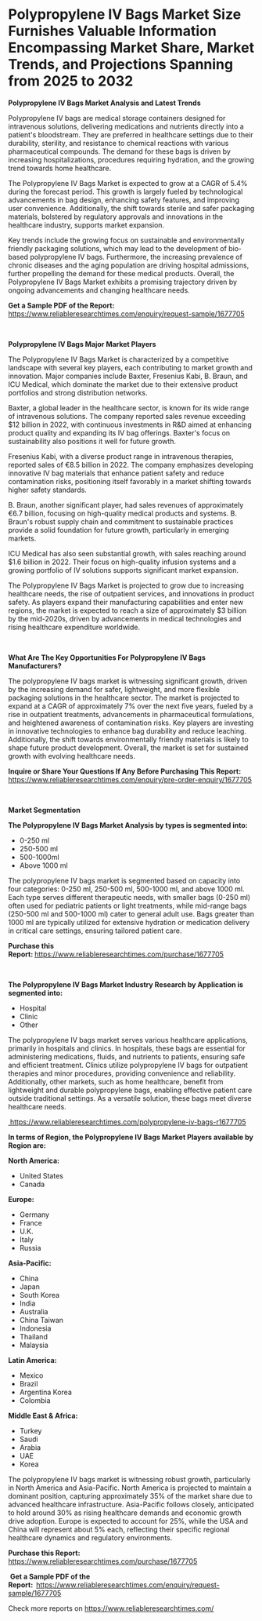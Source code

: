 <p><h1>Polypropylene IV Bags Market Size Furnishes Valuable Information Encompassing Market Share, Market Trends, and Projections Spanning from 2025 to 2032</h1></p><p><strong>Polypropylene IV Bags Market Analysis and Latest Trends</strong></p>
<p><p>Polypropylene IV bags are medical storage containers designed for intravenous solutions, delivering medications and nutrients directly into a patient's bloodstream. They are preferred in healthcare settings due to their durability, sterility, and resistance to chemical reactions with various pharmaceutical compounds. The demand for these bags is driven by increasing hospitalizations, procedures requiring hydration, and the growing trend towards home healthcare.</p><p>The Polypropylene IV Bags Market is expected to grow at a CAGR of 5.4% during the forecast period. This growth is largely fueled by technological advancements in bag design, enhancing safety features, and improving user convenience. Additionally, the shift towards sterile and safer packaging materials, bolstered by regulatory approvals and innovations in the healthcare industry, supports market expansion. </p><p>Key trends include the growing focus on sustainable and environmentally friendly packaging solutions, which may lead to the development of bio-based polypropylene IV bags. Furthermore, the increasing prevalence of chronic diseases and the aging population are driving hospital admissions, further propelling the demand for these medical products. Overall, the Polypropylene IV Bags Market exhibits a promising trajectory driven by ongoing advancements and changing healthcare needs.</p></p>
<p><strong>Get a Sample PDF of the Report:&nbsp;</strong> <a href="https://www.reliableresearchtimes.com/enquiry/request-sample/1677705?utm_campaign=2201&utm_medium=2&utm_source=Github&utm_content=ia&utm_term=25032025&utm_id=polypropylene-iv-bags">https://www.reliableresearchtimes.com/enquiry/request-sample/1677705</a></p>
<p>&nbsp;</p>
<p><strong>Polypropylene IV Bags Major Market Players</strong></p>
<p><p>The Polypropylene IV Bags Market is characterized by a competitive landscape with several key players, each contributing to market growth and innovation. Major companies include Baxter, Fresenius Kabi, B. Braun, and ICU Medical, which dominate the market due to their extensive product portfolios and strong distribution networks.</p><p>Baxter, a global leader in the healthcare sector, is known for its wide range of intravenous solutions. The company reported sales revenue exceeding $12 billion in 2022, with continuous investments in R&D aimed at enhancing product quality and expanding its IV bag offerings. Baxter's focus on sustainability also positions it well for future growth.</p><p>Fresenius Kabi, with a diverse product range in intravenous therapies, reported sales of €8.5 billion in 2022. The company emphasizes developing innovative IV bag materials that enhance patient safety and reduce contamination risks, positioning itself favorably in a market shifting towards higher safety standards.</p><p>B. Braun, another significant player, had sales revenues of approximately €6.7 billion, focusing on high-quality medical products and systems. B. Braun's robust supply chain and commitment to sustainable practices provide a solid foundation for future growth, particularly in emerging markets.</p><p>ICU Medical has also seen substantial growth, with sales reaching around $1.6 billion in 2022. Their focus on high-quality infusion systems and a growing portfolio of IV solutions supports significant market expansion.</p><p>The Polypropylene IV Bags Market is projected to grow due to increasing healthcare needs, the rise of outpatient services, and innovations in product safety. As players expand their manufacturing capabilities and enter new regions, the market is expected to reach a size of approximately $3 billion by the mid-2020s, driven by advancements in medical technologies and rising healthcare expenditure worldwide.</p></p>
<p>&nbsp;</p>
<p><strong>What Are The Key Opportunities For Polypropylene IV Bags Manufacturers?</strong></p>
<p><p>The polypropylene IV bags market is witnessing significant growth, driven by the increasing demand for safer, lightweight, and more flexible packaging solutions in the healthcare sector. The market is projected to expand at a CAGR of approximately 7% over the next five years, fueled by a rise in outpatient treatments, advancements in pharmaceutical formulations, and heightened awareness of contamination risks. Key players are investing in innovative technologies to enhance bag durability and reduce leaching. Additionally, the shift towards environmentally friendly materials is likely to shape future product development. Overall, the market is set for sustained growth with evolving healthcare needs.</p></p>
<p><strong>Inquire or Share Your Questions If Any Before Purchasing This Report:</strong> <a href="https://www.reliableresearchtimes.com/enquiry/pre-order-enquiry/1677705?utm_campaign=2201&utm_medium=2&utm_source=Github&utm_content=ia&utm_term=25032025&utm_id=polypropylene-iv-bags">https://www.reliableresearchtimes.com/enquiry/pre-order-enquiry/1677705</a></p>
<p>&nbsp;</p>
<p><strong>Market Segmentation</strong></p>
<p><strong>The Polypropylene IV Bags Market Analysis by types is segmented into:</strong></p>
<p><ul><li>0-250 ml</li><li>250-500 ml</li><li>500-1000ml</li><li>Above 1000 ml</li></ul></p>
<p><p>The polypropylene IV bags market is segmented based on capacity into four categories: 0-250 ml, 250-500 ml, 500-1000 ml, and above 1000 ml. Each type serves different therapeutic needs, with smaller bags (0-250 ml) often used for pediatric patients or light treatments, while mid-range bags (250-500 ml and 500-1000 ml) cater to general adult use. Bags greater than 1000 ml are typically utilized for extensive hydration or medication delivery in critical care settings, ensuring tailored patient care.</p></p>
<p><strong>Purchase this Report:&nbsp;</strong><a href="https://www.reliableresearchtimes.com/purchase/1677705?utm_campaign=2201&utm_medium=2&utm_source=Github&utm_content=ia&utm_term=25032025&utm_id=polypropylene-iv-bags">https://www.reliableresearchtimes.com/purchase/1677705</a></p>
<p>&nbsp;</p>
<p><strong>The Polypropylene IV Bags Market Industry Research by Application is segmented into:</strong></p>
<p><ul><li>Hospital</li><li>Clinic</li><li>Other</li></ul></p>
<p><p>The polypropylene IV bags market serves various healthcare applications, primarily in hospitals and clinics. In hospitals, these bags are essential for administering medications, fluids, and nutrients to patients, ensuring safe and efficient treatment. Clinics utilize polypropylene IV bags for outpatient therapies and minor procedures, providing convenience and reliability. Additionally, other markets, such as home healthcare, benefit from lightweight and durable polypropylene bags, enabling effective patient care outside traditional settings. As a versatile solution, these bags meet diverse healthcare needs.</p></p>
<p><a href="https://www.reliableresearchtimes.com/polypropylene-iv-bags-r1677705?utm_campaign=2201&utm_medium=2&utm_source=Github&utm_content=ia&utm_term=25032025&utm_id=polypropylene-iv-bags">&nbsp;https://www.reliableresearchtimes.com/polypropylene-iv-bags-r1677705</a></p>
<p><strong>In terms of Region, the Polypropylene IV Bags Market Players available by Region are:</strong></p>
<p>
    <p> <strong> North America: </strong>
        <ul>
            <li>United States</li>
            <li>Canada</li>
        </ul>
        </p> 
    <p> <strong> Europe: </strong>
        <ul>
            <li>Germany</li>
            <li>France</li>
            <li>U.K.</li>
            <li>Italy</li>
            <li>Russia</li>
        </ul>
        </p> 
    <p> <strong> Asia-Pacific: </strong>
        <ul>
            <li>China</li>
            <li>Japan</li>
            <li>South Korea</li>
            <li>India</li>
            <li>Australia</li>
            <li>China Taiwan</li>
            <li>Indonesia</li>
            <li>Thailand</li>
            <li>Malaysia</li>
        </ul>
        </p> 
    <p> <strong> Latin America: </strong>
        <ul>
            <li>Mexico</li>
            <li>Brazil</li>
            <li>Argentina Korea</li>
            <li>Colombia</li>
        </ul>
        </p> 
    <p> <strong> Middle East & Africa: </strong>
        <ul>
            <li>Turkey</li>
            <li>Saudi</li>
            <li>Arabia</li>
            <li>UAE</li>
            <li>Korea</li>
        </ul>
    </p>
    </p>
<p><p>The polypropylene IV bags market is witnessing robust growth, particularly in North America and Asia-Pacific. North America is projected to maintain a dominant position, capturing approximately 35% of the market share due to advanced healthcare infrastructure. Asia-Pacific follows closely, anticipated to hold around 30% as rising healthcare demands and economic growth drive adoption. Europe is expected to account for 25%, while the USA and China will represent about 5% each, reflecting their specific regional healthcare dynamics and regulatory environments.</p></p>
<p><strong>Purchase this Report: </strong><a href="https://www.reliableresearchtimes.com/purchase/1677705?utm_campaign=2201&utm_medium=2&utm_source=Github&utm_content=ia&utm_term=25032025&utm_id=polypropylene-iv-bags">https://www.reliableresearchtimes.com/purchase/1677705</a></p>
<p>&nbsp;<strong>Get a Sample PDF of the Report:&nbsp;&nbsp;</strong><a href="https://www.reliableresearchtimes.com/enquiry/request-sample/1677705?utm_campaign=2201&utm_medium=2&utm_source=Github&utm_content=ia&utm_term=25032025&utm_id=polypropylene-iv-bags">https://www.reliableresearchtimes.com/enquiry/request-sample/1677705</a></p>
<p><strong></strong></p>
<p>Check more reports on <a href="https://www.reliableresearchtimes.com/?utm_campaign=2201&utm_medium=2&utm_source=Github&utm_content=ia&utm_term=25032025&utm_id=polypropylene-iv-bags">https://www.reliableresearchtimes.com/</a></p>